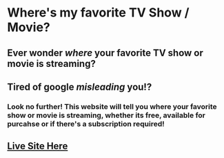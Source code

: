 # Where's my favorite TV Show / Movie?
## Ever wonder *where* your favorite TV show or movie is streaming? 
## Tired of google *misleading* you!?
### Look no further! This website will tell you where your favorite show or movie is streaming, whether its free, available for purcahse or if there's a subscription required!


## [Live Site Here](https://ricardonyc.github.io/watch-where/)